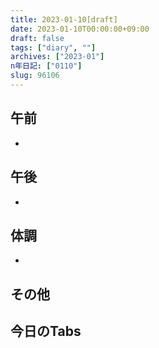 ```yaml
---
title: 2023-01-10[draft]
date: 2023-01-10T00:00:00+09:00
draft: false
tags: ["diary", ""]
archives: ["2023-01"]
n年日記: ["0110"]
slug: 96106
---
```

## 午前
- 
## 午後
- 
## 体調
- 
## その他
## 今日のTabs